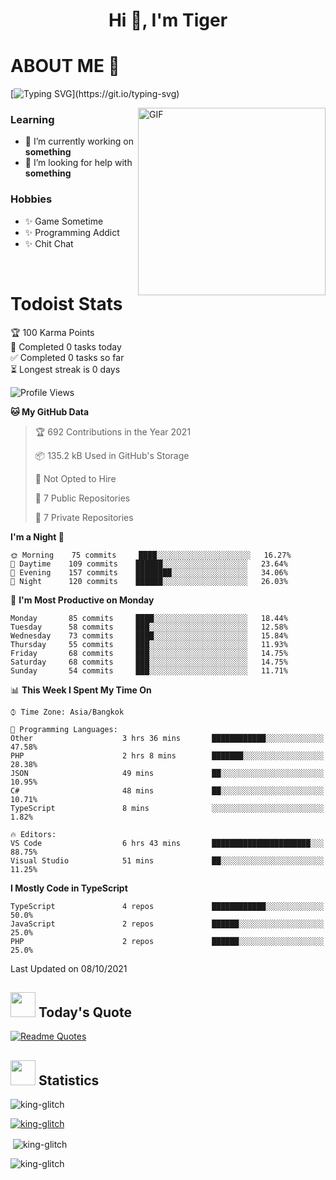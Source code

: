 <h1 align="center">Hi 👋, I'm Tiger</h1>




# ABOUT ME 💬

[![Typing SVG](https://readme-typing-svg.herokuapp.com?color=22F771&vCenter=true&lines=A+perssionate+developer+from+nowhere.)](https://git.io/typing-svg)

<img hight="200px" width="300px" alt="GIF" align="right" src="https://media.giphy.com/media/LmNwrBhejkK9EFP504/giphy.gif">

### Learning
- 🔭 I’m currently working on **something**
- 🤝 I’m looking for help with **something**

### Hobbies
- ✨ Game Sometime
- ✨ Programming Addict
- ✨ Chit Chat

</br>


# Todoist Stats

<!-- TODO-IST:START -->
🏆  100 Karma Points           
🌸  Completed 0 tasks today           
✅  Completed 0 tasks so far           
⏳  Longest streak is 0 days
<!-- TODO-IST:END -->

<!--START_SECTION:waka-->
![Profile Views](http://img.shields.io/badge/Profile%20Views-1-blue)

**🐱 My GitHub Data** 

> 🏆 692 Contributions in the Year 2021
 > 
> 📦 135.2 kB Used in GitHub's Storage 
 > 
> 🚫 Not Opted to Hire
 > 
> 📜 7 Public Repositories 
 > 
> 🔑 7 Private Repositories  
 > 
**I'm a Night 🦉** 

```text
🌞 Morning    75 commits     ████░░░░░░░░░░░░░░░░░░░░░   16.27% 
🌆 Daytime    109 commits    ██████░░░░░░░░░░░░░░░░░░░   23.64% 
🌃 Evening    157 commits    ████████░░░░░░░░░░░░░░░░░   34.06% 
🌙 Night      120 commits    ██████░░░░░░░░░░░░░░░░░░░   26.03%

```
📅 **I'm Most Productive on Monday** 

```text
Monday       85 commits     ████░░░░░░░░░░░░░░░░░░░░░   18.44% 
Tuesday      58 commits     ███░░░░░░░░░░░░░░░░░░░░░░   12.58% 
Wednesday    73 commits     ████░░░░░░░░░░░░░░░░░░░░░   15.84% 
Thursday     55 commits     ███░░░░░░░░░░░░░░░░░░░░░░   11.93% 
Friday       68 commits     ███░░░░░░░░░░░░░░░░░░░░░░   14.75% 
Saturday     68 commits     ███░░░░░░░░░░░░░░░░░░░░░░   14.75% 
Sunday       54 commits     ███░░░░░░░░░░░░░░░░░░░░░░   11.71%

```


📊 **This Week I Spent My Time On** 

```text
⌚︎ Time Zone: Asia/Bangkok

💬 Programming Languages: 
Other                    3 hrs 36 mins       ████████████░░░░░░░░░░░░░   47.58% 
PHP                      2 hrs 8 mins        ███████░░░░░░░░░░░░░░░░░░   28.38% 
JSON                     49 mins             ██░░░░░░░░░░░░░░░░░░░░░░░   10.95% 
C#                       48 mins             ██░░░░░░░░░░░░░░░░░░░░░░░   10.71% 
TypeScript               8 mins              ░░░░░░░░░░░░░░░░░░░░░░░░░   1.82%

🔥 Editors: 
VS Code                  6 hrs 43 mins       ██████████████████████░░░   88.75% 
Visual Studio            51 mins             ██░░░░░░░░░░░░░░░░░░░░░░░   11.25%

```

**I Mostly Code in TypeScript** 

```text
TypeScript               4 repos             ████████████░░░░░░░░░░░░░   50.0% 
JavaScript               2 repos             ██████░░░░░░░░░░░░░░░░░░░   25.0% 
PHP                      2 repos             ██████░░░░░░░░░░░░░░░░░░░   25.0%

```



 Last Updated on 08/10/2021
<!--END_SECTION:waka-->


## <img height="40" src="https://raw.githubusercontent.com/innng/innng/master/assets/kyubey.gif"/> Today's Quote

[![Readme Quotes](https://quotes-github-readme.vercel.app/api?type=horizontal)](https://github.com/piyushsuthar/github-readme-quotes)

## <img height="40" src="https://raw.githubusercontent.com/innng/innng/master/assets/kyubey.gif"/> Statistics

<p align="left"> <img src="https://komarev.com/ghpvc/?username=king-glitch&label=Profile%20views&color=0e75b6&style=flat" alt="king-glitch" /> </p>

<p align="left"> <a href="https://github.com/ryo-ma/github-profile-trophy"><img src="https://github-profile-trophy.vercel.app/?username=king-glitch" alt="king-glitch" /></a> </p>

<p>&nbsp;<img align="center" src="https://github-readme-stats.vercel.app/api?username=king-glitch&show_icons=true&locale=en" alt="king-glitch" /></p>

<p><img align="center" src="https://github-readme-streak-stats.herokuapp.com/?user=king-glitch&" alt="king-glitch" /></p>
